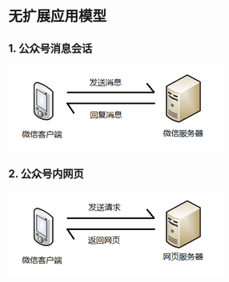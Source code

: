 # 无扩展应用模型

## 1. 公众号消息会话

![无扩展会话应用模型](/images/无扩展会话应用模型.png)

## 2. 公众号内网页

![无扩展内网页应用模型](/images/无扩展内网页应用模型.png)